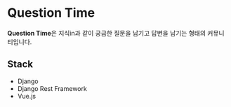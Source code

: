 # **Question Time**

**Question Time**은 지식in과 같이 궁금한 질문을 남기고 답변을 남기는 형태의 커뮤니티입니다.

## **Stack**
- Django
- Django Rest Framework
- Vue.js



